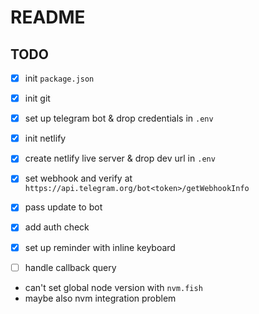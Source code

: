 # README

## TODO
- [x] init `package.json`
- [x] init git
- [x] set up telegram bot & drop credentials in `.env`
- [x] init netlify
- [x] create netlify live server & drop dev url in `.env`
- [x] set webhook and verify at `https://api.telegram.org/bot<token>/getWebhookInfo`
- [x] pass update to bot 
- [x] add auth check
- [x] set up reminder with inline keyboard
- [ ] handle callback query




- can't set global node version with `nvm.fish`
- maybe also nvm integration problem